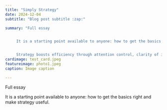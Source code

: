 ```yaml
---
title: "Simply Strategy"
date: 2024-12-04
subtitle: "Blog post subtitle :zap:"

summary: "Full essay


     It is a starting point available to anyone: how to get the basics right and make strategy useful.


     Strategy boosts efficiency through attention control, clarity of intention, making sense of situations, prescribing next steps, and learning from outcomes to effectively manage scarce resources under unpredictable conditions. "
cardimage: test_card.jpeg
featureimage: photo1.jpeg
caption: Image caption

---
```

Full essay


It is a starting point available to anyone: how to get the basics right and make strategy useful.
